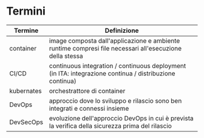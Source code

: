 # Termini


|Termine|Definizione|
|-|-|
|container | image composta dall'applicazione e ambiente runtime compresi file necessari all'esecuzione della stessa|
|CI/CD| continuous integration / continuous deployment (in ITA: integrazione continua / distribuzione continua) |
|kubernates| orchestrattore di container |
|DevOps| approccio dove lo sviluppo e rilascio sono ben integrati e connessi insieme |
|DevSecOps| evoluzione dell'approccio DevOps in cui è prevista la verifica della sicurezza prima del rilascio |
